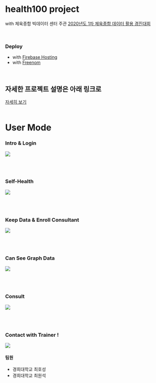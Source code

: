 # health100 project

with 체육종합 빅데이터 센터 주관 [2020년도 1차 체육종합 데이터 활용 경진대회](http://sportsdata.or.kr/event_view.html)

<br />

### Deploy

- with [Firebase Hosting](https://health100-51c29.firebaseapp.com)
- with [Freenom](https://health100.ga)

<br />

## 자세한 프로젝트 설명은 아래 링크로

[자세히 보기](https://github.com/1Seok2/health100/tree/master/src)
<br /><br />

# User Mode

### Intro & Login

<img src='https://user-images.githubusercontent.com/49581472/96369820-e0402980-1196-11eb-876e-72751c7c1dc9.gif' />

<br /><br />

### Self-Health

<img src='https://user-images.githubusercontent.com/49581472/96370290-46797c00-1198-11eb-89cb-0a723fac6ad6.gif' />

<br /><br />

### Keep Data & Enroll Consultant

<img src='https://user-images.githubusercontent.com/49581472/96370428-b556d500-1198-11eb-9e7e-74855e2b4e90.gif' />

<br /><br />

### Can See Graph Data

<img src="https://user-images.githubusercontent.com/49581472/96370373-7de82880-1198-11eb-9719-b94d4ca3b060.png" />

<br /><br />

### Consult

<img src='https://user-images.githubusercontent.com/49581472/96370432-bab41f80-1198-11eb-9c09-2284b7166348.png' />

<br /><br />

### Contact with Trainer !

<img src='https://user-images.githubusercontent.com/49581472/96370498-ff3fbb00-1198-11eb-91e3-ab9d1d44b5d3.png'>

#### 팀원

- 경희대학교 최호성
- 경희대학교 최원석
